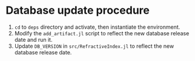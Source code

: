 # Database update procedure
1. `cd` to `deps` directory and activate, then instantiate the environment.
2. Modify the `add_artifact.jl` script to reflect the new database release date and run it.
3. Update `DB_VERSION` in `src/RefractiveIndex.jl` to reflect the new database release date.